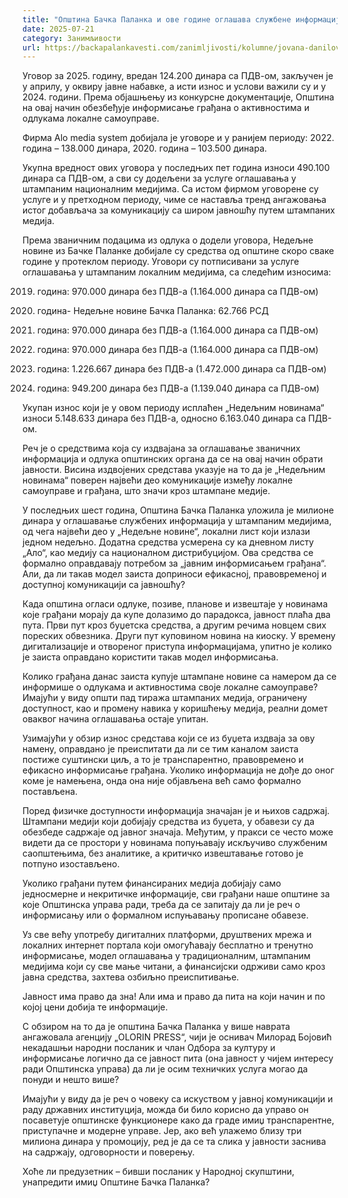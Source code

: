 ```yaml
---
title: "Општина Бачка Паланка и ове године оглашава службене информације у дневном листу „Ало“"
date: 2025-07-21
category: Занимљивости
url: https://backapalankavesti.com/zanimljivosti/kolumne/jovana-danilov-kolumna/opstina-backa-palanka-i-ove-godine-u-dnevnom-listu-alo/
---
```


Уговор за 2025. годину, вредан 124.200 динара са ПДВ-ом, закључен је у априлу, у оквиру јавне набавке, а исти износ и услови важили су и у 2024. години. Према објашњењу из конкурсне документације, Општина на овај начин обезбеђује информисање грађана о активностима и одлукама локалне самоуправе.

Фирма Alo media system добијала је уговоре и у ранијем периоду: 2022. година – 138.000 динара, 2020. година – 103.500 динара.

Укупна вредност ових уговора у последњих пет година износи 490.100 динара са ПДВ-ом, а сви су додељени за услуге оглашавања у штампаним националним медијима. Са истом фирмом уговорене су услуге и у претходном периоду, чиме се наставља тренд ангажовања истог добављача за комуникацију са широм јавношћу путем штампаних медија.

Према званичним подацима из одлука о додели уговора, Недељне новине из Бачке Паланке добијале су средства од општине скоро сваке године у протеклом периоду. Уговори су потписивани за услуге оглашавања у штампаним локалним медијима, са следећим износима:

2019. година: 970.000 динара без ПДВ-а (1.164.000 динара са ПДВ-ом)

2020. година- Недељне новине Бачка Паланка: 62.766 РСД

2021. година: 970.000 динара без ПДВ-а (1.164.000 динара са ПДВ-ом)

2022. година: 970.000 динара без ПДВ-а (1.164.000 динара са ПДВ-ом)

2023. година: 1.226.667 динара без ПДВ-а (1.472.000 динара са ПДВ-ом)

2024. година: 949.200 динара без ПДВ-а (1.139.040 динара са ПДВ-ом)

Укупан износ који је у овом периоду исплаћен „Недељним новинама“ износи 5.148.633 динара без ПДВ-а, односно 6.163.040 динара са ПДВ-ом.

Реч је о средствима која су издвајана за оглашавање званичних информација и одлука општинских органа да се на овај начин обрати јавности. Висина издвојених средстава указује на то да је „Недељним новинама“ поверен највећи део комуникације између локалне самоуправе и грађана, што значи кроз штампане медије.

У последњих шест година, Општина Бачка Паланка уложила је милионе динара у оглашавање службених информација у штампаним медијима, од чега највећи део у „Недељне новине“, локални лист који излази једном недељно. Додатна средства усмерена су ка дневном листу „Ало“, као медију са националном дистрибуцијом. Ова средства се формално оправдавају потребом за „јавним информисањем грађана“. Али, да ли такав модел заиста доприноси ефикасној, правовременој и доступној комуникацији са јавношћу?

Када општина огласи одлуке, позиве, планове и извештаје у новинама које грађани морају да купе долазимо до парадокса, јавност плаћа два пута. Први пут кроз буџетска средства, а другим речима новцем свих пореских обвезника. Други пут куповином новина на киоску. У времену дигитализације и отвореног приступа информацијама, упитно је колико је заиста оправдано користити такав модел информисања.

Колико грађана данас заиста купује штампане новине са намером да се информише о одлукама и активностима своје локалне самоуправе? Имајући у виду општи пад тиража штампаних медија, ограничену доступност, као и промену навика у коришћењу медија, реални домет оваквог начина оглашавања остаје упитан.

Узимајући у обзир износ средстава који се из буџета издваја за ову намену, оправдано је преиспитати да ли се тим каналом заиста постиже суштински циљ, а то је транспарентно, правовремено и ефикасно информисање грађана. Уколико информација не дође до оног коме је намењена, онда она није објављена већ само формално постављена.

Поред физичке доступности информација значајан је и њихов садржај. Штампани медији који добијају средства из буџета, у обавези су да обезбеде садржаје од јавног значаја. Међутим, у пракси се често може видети да се простори у новинама попуњавају искључиво службеним саопштењима, без аналитике, а критичко извештавање готово је потпуно изостављено.

Уколико грађани путем финансираних медија добијају само једносмерне и некритичке информације, сви грађани наше општине за које Општинска управа ради, треба да се запитају да ли је реч о информисању или о формалном испуњавању прописане обавезе.

Уз све већу употребу дигиталних платформи, друштвених мрежа и локалних интернет портала који омогућавају бесплатно и тренутно информисање, модел оглашавања у традиционалним, штампаним медијима који су све мање читани, а финансијски одрживи само кроз јавна средства, захтева озбиљно преиспитивање.

Јавност има право да зна! Али има и право да пита на који начин и по којој цени добија те информације.

С обзиром на то да је општина Бачка Паланка у више наврата ангажовала агенцију „OLORIN PRESS“, чији је оснивач Милорад Бојовић некадашњи народни посланик и члан Одбора за културу и информисање логично да се јавност пита (она јавност у чијем интересу ради Општинска управа) да ли је осим техничких услуга могао да понуди и нешто више?

Имајући у виду да је реч о човеку са искуством у јавној комуникацији и раду државних институција, можда би било корисно да управо он посаветује општинске функционере како да граде имиџ транспарентне, приступачне и модерне управе. Јер, ако већ улажемо близу три милиона динара у промоцију, ред је да се та слика у јавности заснива на садржају, одговорности и поверењу.

Хоће ли предузетник – бивши посланик у Народној скупштини, унапредити имиџ Општине Бачка Паланка?
